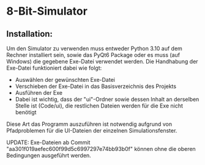 # 8-Bit-Simulator

## Installation:
Um den Simulator zu verwenden muss entweder Python 3.10 auf dem Rechner installiert sein, sowie das PyQt6 Package oder es muss (auf Windows) die gegebene Exe-Datei verwendet werden.
Die Handhabung der Exe-Datei funktioniert dabei wie folgt:

- Auswählen der gewünschten Exe-Datei
- Verschieben der Exe-Datei in das Basisverzeichnis des Projekts
- Ausführen der Exe
- Dabei ist wichtig, dass der "ui"-Ordner sowie dessen Inhalt an derselben Stelle ist (Code/ui), die restlichen Dateien werden für die Exe nicht benötigt

Diese Art das Programm auszuführen ist notwendig aufgrund von Pfadproblemen für die UI-Dateien der einzelnen Simulationsfenster.

UPDATE:
Exe-Dateien ab Commit "aa301f019aefec600f99d5c6997297e74bb93b0f" können ohne die oberen Bedingungen ausgeführt werden.